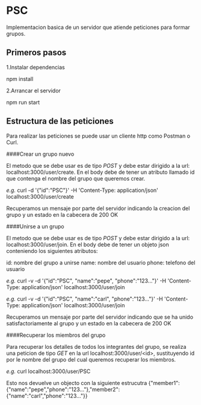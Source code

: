 # PSC

Implementacion basica de un servidor que atiende peticiones para formar grupos. 
## Primeros pasos

1.Instalar dependencias

npm install

2.Arrancar el servidor

npm run start



## Estructura de las peticiones

Para realizar las peticiones se puede usar un cliente http como Postman o Curl.

####Crear un grupo nuevo

El metodo que se debe usar es de tipo *POST* y debe estar dirigido a la url: localhost:3000/user/create. En el body debe de tener un atributo llamado id que contenga el nombre del grupo que queremos crear.

*e.g.* curl -d '{"id":"PSC"}' -H 'Content-Type: application/json'  localhost:3000/user/create

Recuperamos un mensaje por parte del servidor indicando la creacion del grupo y un estado en la cabecera de 200 OK 

####Unirse a un grupo

El metodo que se debe usar es de tipo *POST* y debe estar dirigido a la url: localhost:3000/user/join. En el body debe de tener un objeto json conteniendo los siguientes atributos: 

id: nombre del grupo a unirse
name: nombre del usuario
phone: telefono del usuario

*e.g.* curl -v -d '{"id":"PSC", "name":"pepe", "phone":"123..."}' -H 'Content-Type: application/json'  localhost:3000/user/join

*e.g.* curl -v -d '{"id":"PSC", "name":"carl", "phone":"123..."}' -H 'Content-Type: application/json'  localhost:3000/user/join

Recuperamos un mensaje por parte del servidor indicando que se ha unido satisfactoriamente al grupo y un estado en la cabecera de 200 OK

####Recuperar los miembros del grupo

Para recuperar los detalles de todos los integrantes del grupo, se realiza una peticion de tipo *GET* en la url localhost:3000/user/<id\>, sustituyendo id por le nombre del grupo del cual queremos recuperar los miembros.

*e.g.*  curl localhost:3000/user/PSC

Esto nos devuelve un objecto con la siguiente estrucutra
{"member1":{"name":"pepe","phone":"123..."},"member2":{"name":"carl","phone":"123..."}}
